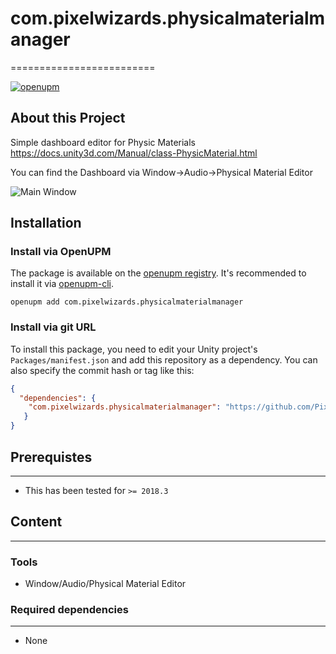 # com.pixelwizards.physicalmaterialmanager
=========================

[![openupm](https://img.shields.io/npm/v/com.pixelwizards.physicalmaterialmanager?label=openupm&registry_uri=https://package.openupm.com)](https://openupm.com/packages/com.pixelwizards.physicalmaterialmanager/)

## About this Project

Simple dashboard editor for Physic Materials 
https://docs.unity3d.com/Manual/class-PhysicMaterial.html

You can find the Dashboard via Window->Audio->Physical Material Editor

![Main Window](Documentation~/MainWindow.png)

## Installation

### Install via OpenUPM

The package is available on the [openupm registry](https://openupm.com). It's recommended to install it via [openupm-cli](https://github.com/openupm/openupm-cli).

```
openupm add com.pixelwizards.physicalmaterialmanager
```

### Install via git URL

To install this package, you need to edit your Unity project's `Packages/manifest.json` and add this repository as a dependency. You can also specify the commit hash or tag like this:

```json
{
  "dependencies": {
    "com.pixelwizards.physicalmaterialmanager": "https://github.com/PixelWizards/com.pixelwizards.physicalmaterialmanager.git",
   }
}
```

## Prerequistes
---------------
* This has been tested for `>= 2018.3`

## Content
----------------

### Tools

* Window/Audio/Physical Material Editor

### Required dependencies
---------------
* None 
